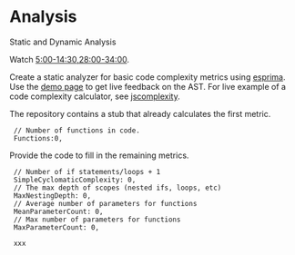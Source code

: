 Analysis
========

Static and Dynamic Analysis

Watch [5:00-14:30,28:00-34:00](https://www.youtube.com/watch?v=ACYZFkvq0Sk).

Create a static analyzer for basic code complexity metrics using [esprima](http://esprima.org/).  Use the [demo page](http://esprima.org/demo/parse.html) to get live feedback on the AST. For live example of a code complexity calculator, see [jscomplexity](http://jscomplexity.org/).

The repository contains a stub that already calculates the first metric.

     // Number of functions in code. 
     Functions:0,
     
Provide the code to fill in the remaining metrics.

     // Number of if statements/loops + 1
     SimpleCyclomaticComplexity: 0,
     // The max depth of scopes (nested ifs, loops, etc)
     MaxNestingDepth: 0,
     // Average number of parameters for functions
     MeanParameterCount: 0,
     // Max number of parameters for functions
     MaxParameterCount: 0,
  
     xxx

     
     
